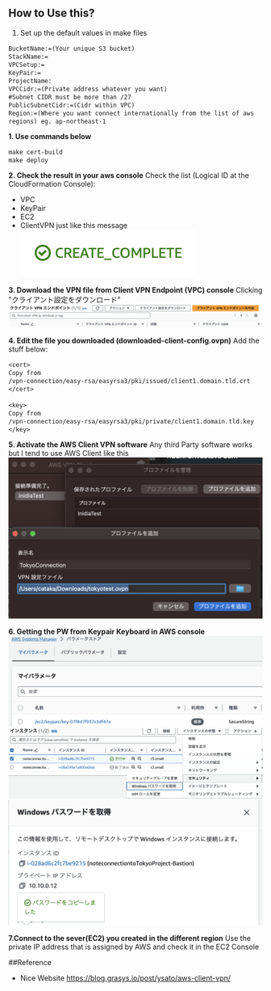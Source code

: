 ## How to Use this?

1. Set up the default values in make files
```
BucketName:=(Your unique S3 bucket)
StackName:=
VPCSetup:=
KeyPair:=
ProjectName:
VPCCidr:=(Private address whatever you want)
#Subnet CIDR must be more than /27
PublicSubnetCidr:=(Cidr within VPC)
Region:=(Where you want connect internationally from the list of aws regions) eg. ap-northeast-1
```
**1. Use commands below**
```
make cert-build
make deploy
```
**2. Check the result in your aws console**
Check the list (Logical ID at the CloudFormation Console):
- VPC
- KeyPair
- EC2
- ClientVPN
just like this message
![test](./images/cfnstatus.png)

**3. Download the VPN file from Client VPN Endpoint (VPC) console**
Clicking "クライアント設定をダウンロード"
![VPNfile](./images/vpnfile.png)

**4. Edit the file you downloaded (downloaded-client-config.ovpn)**
Add the stuff below:
```
<cert>
Copy from
/vpn-connection/easy-rsa/easyrsa3/pki/issued/client1.domain.tld.crt
</cert>

<key>
Copy from
/vpn-connection/easy-rsa/easyrsa3/pki/private/client1.domain.tld.key
</key>
```
**5. Activate the AWS Client VPN software**
Any third Party software works but I tend to use AWS Client like this
![vpnsoft](./images/vpnfilesetup.png)

**6. Getting the PW from Keypair Keyboard in AWS console**
![ssmcheck](./images/ssmcheck.png)
![windowspw](./images/windowspw.png)
![windowspw2](./images/windowspw2.png)

**7.Connect to the sever(EC2) you created in the different region**
Use the private IP address that is assigned by AWS and check it in the EC2 Console

##Reference
- Nice Website
https://blog.grasys.io/post/ysato/aws-client-vpn/

